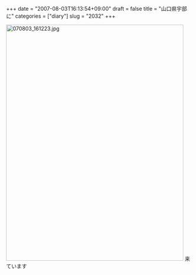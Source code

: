 +++
date = "2007-08-03T16:13:54+09:00"
draft = false
title = "山口県宇部に"
categories = ["diary"]
slug = "2032"
+++

<img alt="070803_161223.jpg" class="pict" height="640" src="http://ieiriblog.img.jugem.jp/20070803_337680.jpg" width="480" />
来ています
